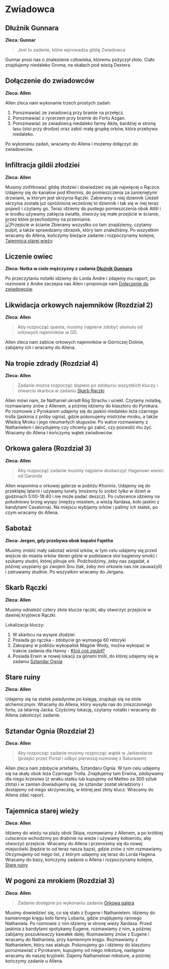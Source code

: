# Zwiadowca

## Dłużnik Gunnara
__Zleca: Gunnar__

> Jest to zadanie, które wprowadza gildię Zwiadowca

Gunnar prosi nas o znalezienie człowieka, któremu pożyczył złoto. Ciało znajdujemy niedaleko Groma, na skałach pod wieżą Dextera.

## Dołączenie do zwiadowców
__Zleca: Allen__

Allen zleca nam wykonanie trzech prostych zadań:  
1. Porozmawiać ze zwiadowcą przy bramie na przełęcz.
2. Porozmawiać z rycerzem przy bramie do Fortu Azgan.
3. Porozmawiać ze zwiadowcą niedaleko farmy Akila, bardziej w stronę lasu (stoi przy drodze) oraz zabić małą grupkę orków, która przebywa niedaleko.

Po wykonaniu zadań, wracamy do Allena i możemy dołączyć do zwiadowców.

## Infiltracja gildii złodziei
__Zleca: Allen__

Musimy zinfiltrować gildię złodziei i dowiedzieć się jak najwięcej o Rączce.  
Udajemy się do kanałow pod Khorinis, do pomieszczenia za zamkniętymi drzwiami, w którym jest skrzynia Rączki. Zabieramy z niej dziennik (Jeżeli skrzynia została już opróżniona wcześniej to dziennik i tak się w niej teraz pojawi) i czytamy go. Teraz idziemy do pustego pomieszczenia obok Attili i w środku używamy zaklęcia światła, otworzy się małe przejście w ścianie, przez które przechodzimy na przemianie.  
![Przejście w ścianie](https://i.imgur.com/wPuXb0b.jpeg)
Zbieramy wszystko co tam znajdziemy, czytamy pulpit, a także sprawdzamy obrazek, który tam znaleźliśmy. Po wszystkim wracamy do Allena, kończymy bieżące zadanie i rozpoczynamy kolejne, [Tajemnica starej wieży](#tajemnica-starej-wieży).

## Liczenie owiec
__Zleca: Notka w ciele mężczyzny z zadania [Dłużnik Gunnara](#dłużnik-gunnara)__

Po przeczytaniu notatki idziemy do Lorda Andre i zdajemy mu raport, po rozmowie z Andre zaczepia nas Allen i proponuje nam [Dołączenie do zwiadowców](#dołączenie-do-zwiadowców).

## Likwidacja orkowych najemników (Rozdział 2)
__Zleca: Allen__

> Aby rozpocząć questa, musimy najpierw zdobyć ulumulu od orkowych najemników w GD.

Allen zleca nam zabicie orkowych najemników w Górniczej Dolinie, zabijamy ich i wracamy do Allena.

## Na tropie zdrady (Rozdział 4)
__Zleca: Allen__

> Zadanie można rozpocząć dopiero po zdobyciu wszystkich kluczy i otwarciu skarbca w zadaniu [Skarb Rączki](#skarb-rączki)

Allen mówi nam, że Nathaniel ukradł Róg Strachu i uciekł. Czytamy notatkę, rozmawiamy znów z Allenem, a później idziemy do klasztoru do Pyrokara. Po rozmowie z Pyrokarem udajemy się do jaskini niedaleko leża czarnego trolla (jaskinia z próby ognia), gdzie pokonujemy mistrzów mroku, a także Władcę Mroku i jego nieumarłych sługusów. Po walce rozmawiamy z Nathanielem i decydujemy czy chcemy go zabić, czy pozwolić mu żyć. Wracamy do Allena i kończymy wątek zwiadowców.

## Orkowa galera (Rozdział 3)
__Zleca: Allen__

> Aby rozpocząć zadanie musimy najpierw dostarczyć Hagenowi wieści od Garonda

Allen wspomina o orkowej galerze w pobliżu Khorinis. Udajemy się do przeklętej latarni i używamy lunety (możemy to zrobić tylko w dzień w godzinach 5:00-18:40 i nie może padać deszcz). Po cutscence idziemy na południowy brzeg wyspy (między miastem, a wieżą Xardasa, koło jaskini z bandytami Cavalorna). Na miejscu wybijamy orków i palimy ich statek, po czym wracamy do Allena.

## Sabotaż
__Zleca: Jergen, gdy przebywa obok kopalni Fajetha__

Musimy zrobić mały sabotaż wśród orków, w tym celu udajemy się przed wejście do miasta orków (teren gdzie w podstawce stoi bagienny smok) i szukamy studni, której pilnuje ork. Podchodzimy, żeby nas zagadał, a później usypiamy go zwojem Snu (tak, żeby inni orkowie nas nie zauważyli) i zatruwamy studnie. Po wszystkim wracamy do Jergana.

## Skarb Rączki
__Zleca: Allen__

Musimy odnaleźć cztery złote klucze rączki, aby otworzyć przejście w dawnej kryjówce Rączki.

Lokalizacja kluczy:  
1. W skarbcu na wyspie złodziei
2. Posiada go rączka - zdobycie go wymasga 60 retoryki
3. Zakopany w pobliżu wykopalisk Magów Wody, można wykopać w trakcie zadania dla Hanny - [Ktoś coś zgubił?](Sekcje/Zadania/Rozdzial_III.md?id=ktoś-coś-zgubił)
4. Posiada Erwin w nowej lokacji za górami trolli, do której udajemy się w zadaniu [Sztandar Ognia](#sztandar-ognia)

## Stare ruiny
__Zleca: Allen__

Udajemy się na statek paladynów po księgę, znajduje się na stole alchemicznym. Wracamy do Allena, który wysyła nas do zniszczonego fortu, za latarnią Jacka. Czyścimy lokację, czytamy notatki i wracamy do Allena zakończyć zadanie.

## Sztandar Ognia (Rozdział 2)
__Zleca: Allen__

> Aby rozpocząć zadanie musimy rozpocząć wątek w Jarkendarze (przejść przez Portal i odbyć pierwszą rozmowę z Saturasem)

Allen zleca nam zdobycie artefaktu, Sztandaru Ognia. W tym celu udajemy się na skały obok leża Czarnego Trolla. Znajdujemy tam Erwina, zdobywamy dla niego krzesiwo (z wraku statku lub kupujemy od Matteo za 300 sztuk złota) i w zamian dowiadujemy się, że sztandar został skradziony i dostajemy od niego skrzyneczkę, w której jest złoty klucz. Wracamy do Allena zdać raport.

## Tajemnica starej wieży
__Zleca: Allen__

Idziemy do wieży na plaży obok Skipa, rozmawiamy z Allenem, a po krótkiej cutscence wchodzimy po drabinie na wieże i używamy kołowrotu, aby otworzyć przejście. Wracamy do Allena i przenosimy się do nowej miejscówki (będzie to od teraz nasza baza), gdzie znów z nim rozmawiamy. Otrzymujemy od niego list, z którym udajemy się teraz do Lorda Hagena. Wracamy do bazy, kończymy zadanie u Allena i rozpoczynamy kolejne, [Stare ruiny](#stare-ruiny)

## W pogoni za mrokiem (Rozdział 3)
__Zleca: Allen__

> Zadanie dostępne po wykonaniu zadania [Orkowa galera](#orkowa-galera-rozdział-3)

Musimy dowiedzieć się, co się stało z Eugene i Nathanielem. Idziemy do kamiennego kręgu koło farmy Lobarta, gdzie znajdujemy rannego Nathaniela. Po rozmowie z nim idziemy w stronę wieży Xardasa. Przed jaskinia z bandytami spotykamy Eugene, rozmawiamy z nim, a później zabijamy poszukiwaczy kawałek dalej. Rozmawiamy znów z Eugene i wracamy do Nathaniela, przy kamiennym kręgu. Rozmawiamy z Nathanielem, który nas atakuje. Pokonujemy go i idziemy do klasztoru porozmawiać z Pyrokarem, kupujemy od niego miksturę, następnie wracamy do naszej kryjówki. Dajemy Nathanielowi miksture, a później kończymy zadanie u Allena.